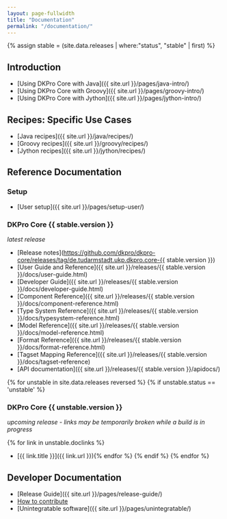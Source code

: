 ```yaml
---
layout: page-fullwidth
title: "Documentation"
permalink: "/documentation/"
---
```


{% assign stable = (site.data.releases | where:"status", "stable" | first) %}

## Introduction

* [Using DKPro Core with Java]({{ site.url }}/pages/java-intro/)
* [Using DKPro Core with Groovy]({{ site.url }}/pages/groovy-intro/)
* [Using DKPro Core with Jython]({{ site.url }}/pages/jython-intro/)

## Recipes: Specific Use Cases

* [Java recipes]({{ site.url }}/java/recipes/)
* [Groovy recipes]({{ site.url }}/groovy/recipes/)
* [Jython recipes]({{ site.url }}/jython/recipes/)

## Reference Documentation

### Setup

* [User setup]({{ site.url }}/pages/setup-user/)

### DKPro Core {{ stable.version }}
_latest release_

* [Release notes](https://github.com/dkpro/dkpro-core/releases/tag/de.tudarmstadt.ukp.dkpro.core-{{ stable.version }})
* [User Guide and Reference]({{ site.url }}/releases/{{ stable.version }}/docs/user-guide.html)
* [Developer Guide]({{ site.url }}/releases/{{ stable.version }}/docs/developer-guide.html)
* [Component Reference]({{ site.url }}/releases/{{ stable.version }}/docs/component-reference.html)
* [Type System Reference]({{ site.url }}/releases/{{ stable.version }}/docs/typesystem-reference.html)
* [Model Reference]({{ site.url }}/releases/{{ stable.version }}/docs/model-reference.html)
* [Format Reference]({{ site.url }}/releases/{{ stable.version }}/docs/format-reference.html)
* [Tagset Mapping Reference]({{ site.url }}/releases/{{ stable.version }}/docs/tagset-reference)
* [API documentation]({{ site.url }}/releases/{{ stable.version }}/apidocs/)

{% for unstable in site.data.releases reversed %}
{% if unstable.status == 'unstable' %}
### DKPro Core {{ unstable.version }}
_upcoming release - links may be temporarily broken while a build is in progress_

{% for link in unstable.doclinks %}
* [{{ link.title }}]({{ link.url }}){% endfor %}
{% endif %}
{% endfor %}

## Developer Documentation

* [Release Guide]({{ site.url }}/pages/release-guide/)
* [How to contribute](http://dkpro.github.io/contributing/)
* [Unintegratable software]({{ site.url }}/pages/unintegratable/)
